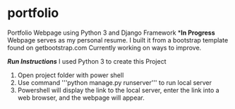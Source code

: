 # portfolio
Portfolio Webpage using Python 3 and Django Framework
***In Progress**
Webpage serves as my personal resume.
I built it from a bootstrap template found on getbootstrap.com
Currently working on ways to improve.

***Run Instructions***
I used Python 3 to create this Project

1. Open project folder with power shell
2. Use command '''python manage.py runserver''' to run local server
3. Powershell will display the link to the local server, enter the link into a web browser, and the webpage will appear.
